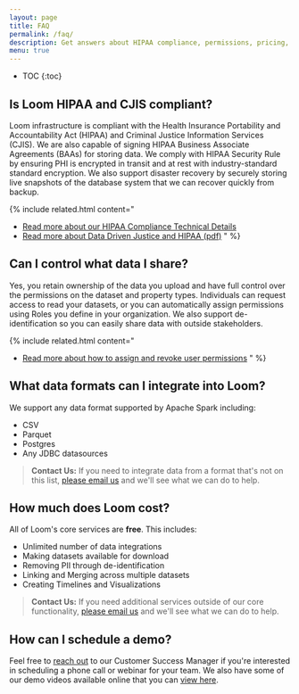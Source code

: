 ```yaml
---
layout: page
title: FAQ
permalink: /faq/
description: Get answers about HIPAA compliance, permissions, pricing, and other commonly asked questions.
menu: true
---
```


* TOC
{:toc}

## Is Loom HIPAA and CJIS compliant?

Loom infrastructure is compliant with the Health Insurance Portability and Accountability Act (HIPAA) and Criminal Justice Information Services (CJIS). We are also capable of signing HIPAA Business Associate Agreements (BAAs) for storing data. We comply with HIPAA Security Rule by ensuring PHI is encrypted in transit and at rest with industry-standard standard encryption. We also support disaster recovery by securely storing live snapshots of the database system that we can recover quickly from backup.

{% include related.html content="
* [Read more about our HIPAA Compliance Technical Details](/info/hipaa/)
* [Read more about Data Driven Justice and HIPAA (pdf)](http://www.naco.org/sites/default/files/documents/DDJ%20HIPPA%20FAQs.pdf)
" %}

## Can I control what data I share?

Yes, you retain ownership of the data you upload and have full control over the permissions on the dataset and property types. Individuals can request access to read your datasets, or you can automatically assign permissions using Roles you define in your organization. We also support de-identification so you can easily share data with outside stakeholders.

{% include related.html content="
* [Read more about how to assign and revoke user permissions](/guides/permissions/)
" %}

## What data formats can I integrate into Loom?

We support any data format supported by Apache Spark including:
* CSV
* Parquet
* Postgres
* Any JDBC datasources

> **Contact Us:** If you need to integrate data from a format that's not on this list, [please email us]({{site.email}}) and we'll see what we can do to help.

## How much does Loom cost?
All of Loom's core services are **free**. This includes:

* Unlimited number of data integrations
* Making datasets available for download
* Removing PII through de-identification
* Linking and Merging across multiple datasets
* Creating Timelines and Visualizations

> **Contact Us:** If you need additional services outside of our core functionality, [please email us](mailto:{{site.email}}) and we'll see what we can do to help.

## How can I schedule a demo?

Feel free to [reach out](mailto:{{site.email}}) to our Customer Success Manager if you're interested in scheduling a phone call or webinar for your team. We also have some of our demo videos available online that you can [view here](/demos/).
